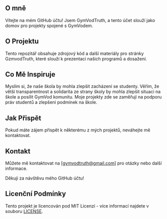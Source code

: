 ## O mně

Vítejte na mém GitHub účtu! Jsem GymVodTruth, a tento účet slouží jako domov pro projekty spojené s GymVodem. 

## O Projektu
Tento repozitář obsahuje zdrojový kód a další materiály pro stránky GzmvodTruth, které slouží k prezentaci našich programů a dosažení.

## Co Mě Inspiruje
Myslím si, že naše škola by mohla zlepšit zacházení se studenty. Věřím, že větší transparentnost a solidarita ze strany školy by mohla zlepšit situaci na škole a posílit GymVod komunitu. Moje projekty zde se zaměřují na podporu práv studentů a zlepšení podmínek na škole.

## Jak Přispět
Pokud máte zájem přispět k některému z mých projektů, neváhejte mě kontaktovat.

## Kontakt
Můžete mě kontaktovat na [gymvodtruth@gmail.com] pro otázky nebo další informace.

Děkuji za návštěvu mého GitHub účtu!

## Licenční Podmínky
Tento projekt je licencován pod MIT Licenzí - více informací najdete v souboru [LICENSE](https://gymvodtruth.github.io/license/).  

